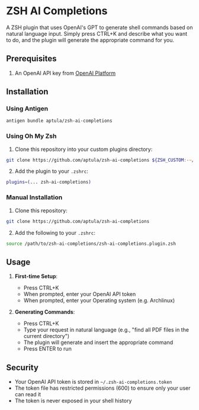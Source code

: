 # ZSH AI Completions

A ZSH plugin that uses OpenAI's GPT to generate shell commands based on natural language input. Simply press CTRL+K and describe what you want to do, and the plugin will generate the appropriate command for you.


## Prerequisites

1. An OpenAI API key from [OpenAI Platform](https://platform.openai.com/api-keys)

## Installation

### Using Antigen

```zsh
antigen bundle aptula/zsh-ai-completions
```

### Using Oh My Zsh

1. Clone this repository into your custom plugins directory:
```zsh
git clone https://github.com/aptula/zsh-ai-completions ${ZSH_CUSTOM:-~/.oh-my-zsh/custom}/plugins/zsh-ai-completions
```

2. Add the plugin to your `.zshrc`:
```zsh
plugins=(... zsh-ai-completions)
```

### Manual Installation

1. Clone this repository:
```zsh
git clone https://github.com/aptula/zsh-ai-completions
```

2. Add the following to your `.zshrc`:
```zsh
source /path/to/zsh-ai-completions/zsh-ai-completions.plugin.zsh
```

## Usage

1. **First-time Setup**:
   - Press CTRL+K
   - When prompted, enter your OpenAI API token
   - When prompted, enter your Operating system (e.g. Archlinux)

2. **Generating Commands**:
   - Press CTRL+K
   - Type your request in natural language (e.g., "find all PDF files in the current directory")
   - The plugin will generate and insert the appropriate command
   - Press ENTER to run

## Security

- Your OpenAI API token is stored in `~/.zsh-ai-completions.token`
- The token file has restricted permissions (600) to ensure only your user can read it
- The token is never exposed in your shell history

